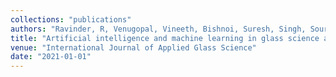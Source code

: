 ```yaml
---
collections: "publications"
authors: "Ravinder, R, Venugopal, Vineeth, Bishnoi, Suresh, Singh, Sourabh, Zaki, Mohd, Grover, Hargun Singh, Bauchy, Mathieu, Agarwal, Manish, and  Krishnan, NM Anoop"
title: "Artificial intelligence and machine learning in glass science and technology: 21 challenges for the 21st century"
venue: "International Journal of Applied Glass Science"
date: "2021-01-01"
---
```

